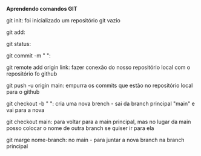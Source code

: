 <b> Aprendendo comandos GIT </b>

git init: foi inicializado um repositório git vazio  <br>

git add:  <br>

git status:   <br>

git commit -m " ":   <br>

git remote add origin link: fazer conexão do nosso repositório local com o repositório fo github  <br>

git push -u origin main: empurra os commits que estão no repositório local para o github <br>              

git checkout -b " ": cria uma nova brench - sai da branch principal "main" e vai para a nova 

git checkout main: para voltar para a main principal, mas no lugar da main posso colocar o nome de outra branch se quiser ir para ela 

git marge nome-branch: no main - para juntar a nova branch na branch principal
